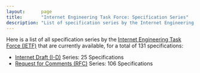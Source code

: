```yaml
---
layout:      page
title:       "Internet Engineering Task Force: Specification Series"
description: "List of specification series by the Internet Engineering Task Force (IETF)"
---
```


Here is a list of all specification series by the [Internet Engineering Task Force (IETF)](http://www.ietf.org/) that are currently available, for a total of 131 specifications:

  * [Internet Draft (I-D)](I-D) Series: 25 Specifications
  * [Request for Comments (RFC)](RFC) Series: 106 Specifications
